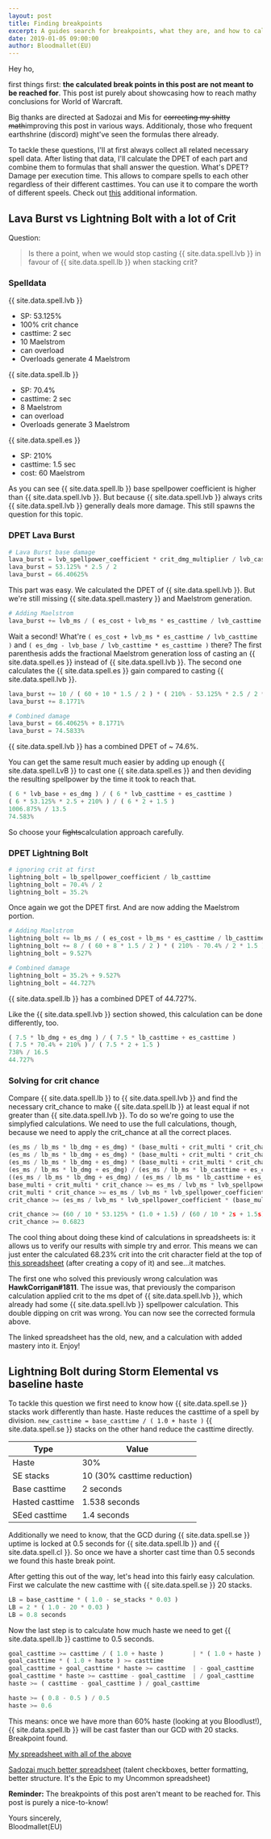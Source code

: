 ```yaml
---
layout: post
title: Finding breakpoints
excerpt: A guides search for breakpoints, what they are, and how to calculate them
date: 2019-01-05 09:00:00
author: Bloodmallet(EU)
---
```


Hey ho,

first things first: **the calculated break points in this post are not meant to be reached for**.
This post ist purely about showcasing how to reach mathy conclusions for World of Warcraft.

Big thanks are directed at Sadozai and Mis for ~~correcting my shitty math~~improving this post in various ways.
Additionaly, those who frequent earthshrine (discord) might've seen the formulas there already.

To tackle these questions, I'll at first always collect all related necessary spell data.
After listing that data, I'll calculate the DPET of each part and combine them to formulas that shall answer the question.
What's DPET? Damage per execution time.
This allows to compare spells to each other regardless of their different casttimes.
You can use it to compare the worth of different speels.
Check out [this](https://www.altered-time.com/forum/viewtopic.php?t=246) additional information.



## Lava Burst vs Lightning Bolt with a lot of Crit

Question:
> Is there a point, when we would stop casting {{ site.data.spell.lvb }} in favour of {{ site.data.spell.lb }} when stacking crit?


### Spelldata

{{ site.data.spell.lvb }}
- SP: 53.125%
- 100% crit chance
- casttime: 2 sec
- 10 Maelstrom
- can overload
- Overloads generate 4 Maelstrom

{{ site.data.spell.lb }}
- SP: 70.4%
- casttime: 2 sec
- 8 Maelstrom
- can overload
- Overloads generate 3 Maelstrom

{{ site.data.spell.es }}
- SP: 210%
- casttime: 1.5 sec
- cost: 60 Maelstrom

As you can see {{ site.data.spell.lb }} base spellpower coefficient is higher than {{ site.data.spell.lvb }}.
But because {{ site.data.spell.lvb }} always crits {{ site.data.spell.lvb }} generally deals more damage.
This still spawns the question for this topic.


### DPET Lava Burst

```python
# Lava Burst base damage
lava_burst = lvb_spellpower_coefficient * crit_dmg_multiplier / lvb_casttime
lava_burst = 53.125% * 2.5 / 2
lava_burst = 66.40625%
```

This part was easy. We calculated the DPET of {{ site.data.spell.lvb }}.
But we're still missing {{ site.data.spell.mastery }} and Maelstrom generation.

```python
# Adding Maelstrom
lava_burst += lvb_ms / ( es_cost + lvb_ms * es_casttime / lvb_casttime ) * ( es_dmg - lvb_base / lvb_casttime * es_casttime ) / lvb_casttime
```

Wait a second! What're `( es_cost + lvb_ms * es_casttime / lvb_casttime )` and `( es_dmg - lvb_base / lvb_casttime * es_casttime )` there?
The first parenthesis adds the fractional Maelstrom generation loss of casting an {{ site.data.spell.es }} instead of {{ site.data.spell.lvb }}.
The second one calculates the {{ site.data.spell.es }} gain compared to casting {{ site.data.spell.lvb }}.

```python
lava_burst += 10 / ( 60 + 10 * 1.5 / 2 ) * ( 210% - 53.125% * 2.5 / 2 * 1.5 ) / 2
lava_burst += 8.1771%

# Combined damage
lava_burst = 66.40625% + 8.1771%
lava_burst = 74.5833%
```

{{ site.data.spell.lvb }} has a combined DPET of ~ 74.6%.

You can get the same result much easier by adding up enough {{ site.data.spell.LvB }} to cast one {{ site.data.spell.es }} and then deviding the resulting spellpower by the time it took to reach that.

```python
( 6 * lvb_base + es_dmg ) / ( 6 * lvb_casttime + es_casttime )
( 6 * 53.125% * 2.5 + 210% ) / ( 6 * 2 + 1.5 )
1006.875% / 13.5
74.583%
```

So choose your ~~fights~~calculation approach carefully.


### DPET Lightning Bolt

```python
# ignoring crit at first
lightning_bolt = lb_spellpower_coefficient / lb_casttime
lightning_bolt = 70.4% / 2
lightning_bolt = 35.2%
```

Once again we got the DPET first. And are now adding the Maelstrom portion.

```python
# Adding Maelstrom
lightning_bolt += lb_ms / ( es_cost + lb_ms * es_casttime / lb_casttime ) * ( es_dmg - lb_dmg / lb_casttime * es_casttime ) / lb_casttime
lightning_bolt += 8 / ( 60 + 8 * 1.5 / 2 ) * ( 210% - 70.4% / 2 * 1.5 ) / 2
lightning_bolt = 9.527%

# Combined damage
lightning_bolt = 35.2% + 9.527%
lightning_bolt = 44.727%
```
{{ site.data.spell.lb }} has a combined DPET of 44.727%.

Like the {{ site.data.spell.lvb }} section showed, this calculation can be done differently, too.

```python
( 7.5 * lb_dmg + es_dmg ) / ( 7.5 * lb_casttime + es_casttime )
( 7.5 * 70.4% + 210% ) / ( 7.5 * 2 + 1.5 )
738% / 16.5
44.727%
```


### Solving for crit chance

Compare {{ site.data.spell.lb }} to {{ site.data.spell.lvb }} and find the necessary crit_chance to make {{ site.data.spell.lb }} at least equal if not greater than {{ site.data.spell.lvb }}. To do so we're going to use the simplyfied calculations. We need to use the full calculations, though, because we need to apply the crit_chance at all the correct places.

```python
(es_ms / lb_ms * lb_dmg + es_dmg) * (base_multi + crit_multi * crit_chance) / (es_ms / lb_ms * lb_casttime + es_casttime) >= (es_ms / lvb_ms * lvb_spellpower_coefficient * (base_multi + crit_multi) + es_dmg * (base_multi + crit_multi * crit_chance)) / (es_ms / lvb_ms * lvb_casttime + es_casttime)
(es_ms / lb_ms * lb_dmg + es_dmg) * (base_multi + crit_multi * crit_chance) / (es_ms / lb_ms * lb_casttime + es_casttime) >= es_ms / lvb_ms * lvb_spellpower_coefficient * (base_multi + crit_multi) / (es_ms / lvb_ms * lvb_casttime + es_casttime) + es_dmg * (base_multi + crit_multi * crit_chance) / (es_ms / lvb_ms * lvb_casttime + es_casttime)
(es_ms / lb_ms * lb_dmg + es_dmg) * (base_multi + crit_multi * crit_chance) / (es_ms / lb_ms * lb_casttime + es_casttime) - es_dmg * (base_multi + crit_multi * crit_chance) / (es_ms / lvb_ms * lvb_casttime + es_casttime) >= es_ms / lvb_ms * lvb_spellpower_coefficient * (base_multi + crit_multi) / (es_ms / lvb_ms * lvb_casttime + es_casttime)
(es_ms / lb_ms * lb_dmg + es_dmg) / (es_ms / lb_ms * lb_casttime + es_casttime) * (base_multi + crit_multi * crit_chance) - es_dmg / (es_ms / lvb_ms * lvb_casttime + es_casttime) * (base_multi + crit_multi * crit_chance) >= es_ms / lvb_ms * lvb_spellpower_coefficient * (base_multi + crit_multi) / (es_ms / lvb_ms * lvb_casttime + es_casttime)
((es_ms / lb_ms * lb_dmg + es_dmg) / (es_ms / lb_ms * lb_casttime + es_casttime) - es_dmg / (es_ms / lvb_ms * lvb_casttime + es_casttime)) * (base_multi + crit_multi * crit_chance) >= es_ms / lvb_ms * lvb_spellpower_coefficient * (base_multi + crit_multi) / (es_ms / lvb_ms * lvb_casttime + es_casttime)
base_multi + crit_multi * crit_chance >= es_ms / lvb_ms * lvb_spellpower_coefficient * (base_multi + crit_multi) / (es_ms / lvb_ms * lvb_casttime + es_casttime) / ((es_ms / lb_ms * lb_dmg + es_dmg) / (es_ms / lb_ms * lb_casttime + es_casttime) - es_dmg / (es_ms / lvb_ms * lvb_casttime + es_casttime))
crit_multi * crit_chance >= es_ms / lvb_ms * lvb_spellpower_coefficient * (base_multi + crit_multi) / (es_ms / lvb_ms * lvb_casttime + es_casttime) / ((es_ms / lb_ms * lb_dmg + es_dmg) / (es_ms / lb_ms * lb_casttime + es_casttime) - es_dmg / (es_ms / lvb_ms * lvb_casttime + es_casttime)) - base_multi
crit_chance >= (es_ms / lvb_ms * lvb_spellpower_coefficient * (base_multi + crit_multi) / (es_ms / lvb_ms * lvb_casttime + es_casttime) / ((es_ms / lb_ms * lb_dmg + es_dmg) / (es_ms / lb_ms * lb_casttime + es_casttime) - es_dmg / (es_ms / lvb_ms * lvb_casttime + es_casttime)) - base_multi) / crit_multi

crit_chance >= (60 / 10 * 53.125% * (1.0 + 1.5) / (60 / 10 * 2s + 1.5s) / ((60 / 8 * 70.4% + 210%) / (60 / 8 * 2s + 1.5s) - 210% / (60 / 10 * 2s + 1.5s)) - 1.0) / 1.5
crit_chance >= 0.6823
```

The cool thing about doing these kind of calculations in spreadsheets is: it allows us to verify our results with simple try and error.
This means we can just enter the calculated 68.23% crit into the crit character field at the top of [this spreadsheet](https://docs.google.com/spreadsheets/d/1NcGxqrBb_vGMYm0TgDsWoaIIKkEtiLR-hXJFmzXvmJQ/edit#gid=0) (after creating a copy of it) and see...it matches.

The first one who solved this previously wrong calculation was **HawkCorrigan#1811**. The issue was, that previously the comparison calculation applied crit to the ms dpet of {{ site.data.spell.lvb }}, which already had some {{ site.data.spell.lvb }} spellpower calculation. This double dipping on crit was wrong. You can now see the corrected formula above.

The linked spreadsheet has the old, new, and a calculation with added mastery into it. Enjoy!


## Lightning Bolt during Storm Elemental vs baseline haste

To tackle this question we first need to know how {{ site.data.spell.se }} stacks work differently than haste.
Haste reduces the casttime of a spell by division. `new_casttime = base_casttime / ( 1.0 + haste )`
{{ site.data.spell.se }} stacks on the other hand reduce the casttime directly.

Type | Value
--- | ---
Haste | 30%
SE stacks | 10 (30% casttime reduction)
Base casttime | 2 seconds
Hasted casttime | 1.538 seconds
SEed casttime | 1.4 seconds

Additionally we need to know, that the GCD during {{ site.data.spell.se }} uptime is locked at 0.5 seconds for {{ site.data.spell.lb }} and {{ site.data.spell.cl }}. So once we have a shorter cast time than 0.5 seconds we found this haste break point.

After getting this out of the way, let's head into this fairly easy calculation. First we calculate the new casttime with {{ site.data.spell.se }} 20 stacks.

```python
LB = base_casttime * ( 1.0 - se_stacks * 0.03 )
LB = 2 * ( 1.0 - 20 * 0.03 )
LB = 0.8 seconds
```
Now the last step is to calculate how much haste we need to get {{ site.data.spell.lb }} casttime to 0.5 seconds.

```python
goal_casttime >= casttime / ( 1.0 + haste )        | * ( 1.0 + haste )
goal_casttime * ( 1.0 + haste ) >= casttime
goal_casttime + goal_casttime * haste >= casttime  | - goal_casttime
goal_casttime * haste >= casttime - goal_casttime  | / goal_casttime
haste >= ( casttime - goal_casttime ) / goal_casttime

haste >= ( 0.8 - 0.5 ) / 0.5
haste >= 0.6
```

This means: once we have more than 60% haste (looking at you Bloodlust!), {{ site.data.spell.lb }} will be cast faster than our GCD with 20 stacks.
Breakpoint found.

[My spreadsheet with all of the above](https://docs.google.com/spreadsheets/d/1NcGxqrBb_vGMYm0TgDsWoaIIKkEtiLR-hXJFmzXvmJQ/edit#gid=0)

[Sadozai much better spreadsheet](https://docs.google.com/spreadsheets/d/1cyYenNF4qBuWGaYkXg17h6oBb1ReeTAIPdJI8PmFzGI) (talent checkboxes, better formatting, better structure. It's the Epic to my Uncommon spreadsheet)

**Reminder:** The breakpoints of this post aren't meant to be reached for. This post is purely a nice-to-know!

Yours sincerely,<br/>
Bloodmallet(EU)
